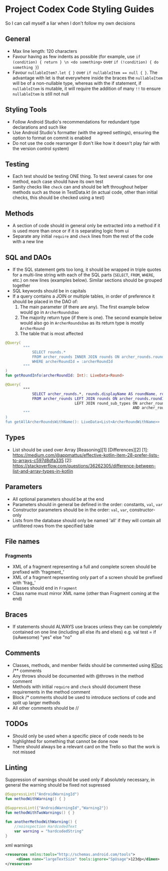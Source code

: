 # Project Codex Code Styling Guides
So I can call myself a liar when I don't follow my own decisions

## General
- Max line length: 120 characters
- Favour having as few indents as possible (for example, use `if (condition) { return } \n <do something>` over `if (!condition) { do something }`)
- Favour `nullableItem?.let { }` over `if nullableItem == null { }`. The advantage with let is that everywhere inside the braces the `nullableItem` will be of a non-nullable type, whereas with the if statement, if `nullableItem` is mutable, it will require the addition of many `!!` to ensure `nullableItem` is still not null

## Styling Tools
- Follow Android Studio's recommendations for redundant type declarations and such like
- Use Android Studio's formatter (with the agreed settings), ensuring the option to format on commit is enabled
- Do not use the code rearranger (I don't like how it doesn't play fair with the version control system)

## Testing
- Each test should be testing ONE thing. To test several cases for one method, each case should have its own test
- Sanity checks like `check` can and should be left throughout helper methods such as those in TestData.kt (in actual code, other than initial checks, this should be checked using a test)

## Methods
- A section of code should in general only be extracted into a method if it is used more than once or if it is separating logic from ui
- Separate any initial `require` and `check` lines from the rest of the code with a new line

## SQL and DAOs
- If the SQL statement gets too long, it should be wrapped in triple quotes for a multi-line string with each of the SQL parts (`SELECT`, `FROM`, `WHERE`, etc.) on new lines (examples below). Similar sections should be grouped together
- SQL keywords should be in capitals
- If a query contains a JOIN or multiple tables, in order of preference it should be placed in the DAO of:
    1. The main parameter (if there are any). The first example below would go in `ArcherRoundsDao`
    2. The majority return type (if there is one). The second example below would also go in `ArcherRoundsDao` as its return type is mostly `ArcherRound`
    3. The table that is most affected

```kotlin
@Query(
        """
            SELECT rounds.* 
            FROM archer_rounds INNER JOIN rounds ON archer_rounds.roundId = rounds.roundId 
            WHERE archerRoundId = :archerRoundId
        """
)
fun getRoundInfo(archerRoundId: Int): LiveData<Round>

@Query(
        """
            SELECT archer_rounds.*, rounds.displayName AS roundName, round_sub_types.name AS roundSubTypeName
            FROM archer_rounds LEFT JOIN rounds ON archer_rounds.roundId = rounds.roundId
                               LEFT JOIN round_sub_types ON archer_rounds.roundSubTypeId = round_sub_types.subTypeId
                                                         AND archer_rounds.roundId = round_sub_types.roundId
        """
)
fun getAllArcherRoundsWithName(): LiveData<List<ArcherRoundWithName>>
```

## Types
- List should be used over Array [Reasoning][1] [Differences][2]
[1]: https://medium.com/@appmattus/effective-kotlin-item-28-prefer-lists-to-arrays-c597d8dfa335
[2]: https://stackoverflow.com/questions/36262305/difference-between-list-and-array-types-in-kotlin

## Parameters
- All optional parameters should be at the end
- Parameters should in general be defined in the order: constants, `val`, `var`
- Constructor parameters should be in the order: `val`, `var`, constructor-only
- Lists from the database should only be named 'all' if they will contain all unfiltered rows from the specified table

## File names
### Fragments
- XML of a fragment representing a full and complete screen should be prefixed with 'fragment_'
- XML of a fragment representing only part of a screen should be prefixed with 'frag_'
- Classes should end in `Fragment`
- Class name must mirror XML name (other than Fragment coming at the end)

## Braces
- If statements should ALWAYS use braces unless they can be completely contained on one line (including all else ifs and elses) e.g. val test = if (isAwesome) "yes" else "no"

## Comments
- Classes, methods, and member fields should be commented using [KDoc][3] /** comments
- Any throws should be documented with @throws in the method comment
- Methods with initial `require` and `check` should document these requirements in the method comment
- Block /* comments should be used to introduce sections of code and split up larger methods
- All other comments should be //

[3]: https://kotlinlang.org/docs/reference/kotlin-doc.html

## TODOs
- Should only be used when a specific piece of code needs to be highlighted for something that cannot be done now
- There should always be a relevant card on the Trello so that the work is not missed

## Linting
Suppression of warnings should be used only if absolutely necessary, in general the warning should be fixed not supressed

```kotlin
@SuppressLint("AndroidWarningId")
fun methodWithWarning() { }

@SuppressLint({"AndroidWarningId","Warning2"})
fun methodWithTwoWarnings() { }

fun anotherMethodWithWarning() {
    //noinspection HardcodedText
    var warning = "hardcodedString"
}
```

xml warnings
```xml
<resources xmlns:tools="http://schemas.android.com/tools">
     <dimen name="largeTextSize" tools:ignore="SpUsage">123dp</dimen>
</resources>
```